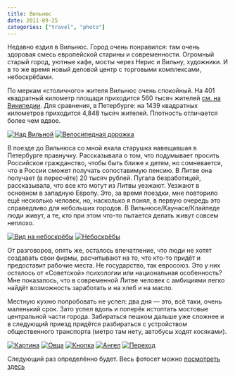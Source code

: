 ```yaml
---
title: Вильнюс
date: 2011-09-25
categories: ["travel", "photo"]
---
```


Недавно ездил в Вильнюс. Город очень понравился: там очень здоровая смесь европейской старины и современности. Огромный старый город, уютные кафе, мосты через Нерис и Вильну, художники. И в то же время новый деловой центр с торговыми комплексами, небоскрёбами.

По меркам «столичного» жителя Вильнюс очень спокойный. На 401 квадратный километр площади приходится 560 тысяч жителей [см. на Википедии](https://secure.wikimedia.org/wikipedia/en/wiki/Vilnius). Для сравнения, в Петербурге: на 1439 квадратных километров приходится 4,848 тысяч жителей. Плотность отличается более чем вдвое.

[![Над Вильной](http://farm7.static.flickr.com/6155/6181826617_63a70895f8.jpg)](http://www.flickr.com/photos/indeyets/6181826617/in/set-72157627626557617)
[![Велосипедная дорожка](http://farm7.static.flickr.com/6169/6181857813_7314fa86eb.jpg)](http://www.flickr.com/photos/indeyets/6181857813/in/set-72157627626557617)

В поезде до Вильнюса со мной ехала старушка навещавшая в Петербурге правнучку. Рассказывала о том, что подумывает просить Российское гражданство, чтобы быть ближе к детям, но сомневается, что в России сможет получать сопоставимую пенсию. В Литве она получает (в пересчёте) 20 тысяч рублей. Пугала безработицей, рассказывала, что все кто могут из Литвы уезжают. Уезжают в основном в западную Европу. Это, за время поездки, мне повторило ещё несколько человек, но, насколько я понял, в первую очередь это справедливо для небольших городов. В Вильнюсе/Каунасе/Клайпеде люди живут, а те, кто при этом что-то пытается делать живут совсем неплохо.

[![Вид на небоскрёбы](http://farm7.static.flickr.com/6167/6182440062_0acecf0c74.jpg)](http://www.flickr.com/photos/indeyets/6182440062/in/set-72157627626557617)
[![Небоскрёбы](http://farm7.static.flickr.com/6165/6181919721_9d60b8be71.jpg)](http://www.flickr.com/photos/indeyets/6181919721/in/set-72157627626557617)

От разговоров, опять же, осталось впечатление, что люди не хотят создавать свои фирмы, расчитывают на то, что кто-то придёт и предоставит рабочие места. Не государство, так евросоюз. Это у них осталось от «Советской» психологии или национальная особенность? Мне показалось, что в современной Литве человек с амбициями легко найдёт возможность заработать и на хлеб и на масло.

Местную кухню попробовать не успел: два дня — это, всё таки, очень маленький срок. Зато успел вдоль и поперёк истоптать мостовые центральной части города. Забираться пешком дальше уже сложнее и в следующий приезд придётся разбираться с устройством общественного транспорта (метро там нету, автобусы ходят косяками).

[![Картина](http://farm7.static.flickr.com/6178/6182403662_c3ca2336c3_m.jpg)](http://www.flickr.com/photos/indeyets/6182403662/in/set-72157627626557617)
[![Овца](http://farm7.static.flickr.com/6155/6182443894_6f2d9bf895_m.jpg)](http://www.flickr.com/photos/indeyets/6182443894/in/set-72157627626557617)
[![Кнопка](http://farm7.static.flickr.com/6175/6181805945_3616b7b9a6_m.jpg)](http://www.flickr.com/photos/indeyets/6181805945/in/set-72157627626557617)
[![Ангел](http://farm7.static.flickr.com/6169/6181897423_828ff3060d_m.jpg)](http://www.flickr.com/photos/indeyets/6181897423/in/set-72157627626557617)
[![Переход](http://farm7.static.flickr.com/6158/6182442832_4cd381bd82_m.jpg)](http://www.flickr.com/photos/indeyets/6182442832/in/set-72157627626557617)

Следующий раз определённо будет. Весь фотосет можно [посмотреть здесь](http://www.flickr.com/photos/indeyets/sets/72157627626557617/ "Вильнюс 2011, Литва - a set on Flickr")
